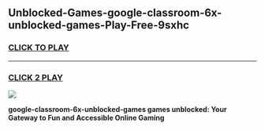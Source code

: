 
## Unblocked-Games-google-classroom-6x-unblocked-games-Play-Free-9sxhc
<h3>
<a href="https://premium76.site?title=google-classroom-6x-unblocked-games&ref=15A">CLICK TO PLAY</a></h3>
<hr>

<h3>
<a href="https://premium76.site?title=google-classroom-6x-unblocked-games&ref=15A">CLICK 2 PLAY</a>
  
</h3>

<a href="https://premium76.site?title=google-classroom-6x-unblocked-games&ref=15A"><img src="https://clearcache.store/games.png"></a>


**google-classroom-6x-unblocked-games games unblocked: Your Gateway to Fun and Accessible Online Gaming**
